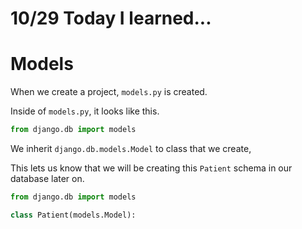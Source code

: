 # 10/29 Today I learned...


# Models

When we create a project, `models.py` is created.

Inside of `models.py`, it looks like this.

```py
from django.db import models

```

We inherit `django.db.models.Model` to class that we create,

This lets us know that we will be creating this `Patient` schema in our database later on.
```py
from django.db import models

class Patient(models.Model):
    
```
